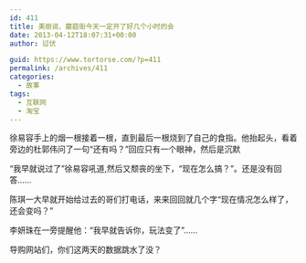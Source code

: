 ```yaml
---
id: 411
title: 美丽说、蘑菇街今天一定开了好几个小时的会
date: 2013-04-12T18:07:31+00:00
author: 愆伏

guid: https://www.tortorse.com/?p=411
permalink: /archives/411
categories:
  - 故事
tags:
  - 互联网
  - 淘宝
---
```

徐易容手上的烟一根接着一根，直到最后一根烧到了自己的食指。他抬起头，看着旁边的杜郭伟问了一句“还有吗？”回应只有一个眼神，然后是沉默
  
“我早就说过了”徐易容吼道,然后又颓丧的坐下，“现在怎么搞？”。还是没有回答……

陈琪一大早就开始给过去的哥们打电话，来来回回就几个字“现在情况怎么样了，还会变吗？”
  
李妍珠在一旁提醒他：“我早就告诉你，玩法变了”……

导购网站们，你们这两天的数据跳水了没？